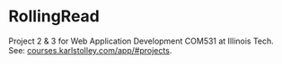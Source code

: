 # RollingRead

Project 2 &amp; 3 for Web Application Development COM531 at Illinois Tech.  See: [courses.karlstolley.com/app/#projects](http://courses.karlstolley.com/app/#projects).



